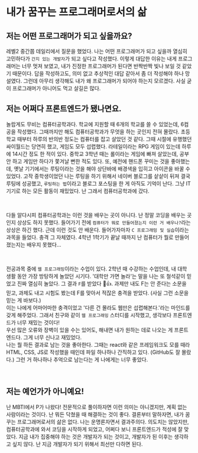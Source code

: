 # 내가 꿈꾸는 프로그래머로서의 삶

## 저는 어떤 프로그래머가 되고 싶을까요?

레벨2 중간쯤 데일리에서 질문을 했었다. 나는 어떤 프로그래머가 되고 싶을까 열심히 고민하다가 `간지 있는 개발자`가 되고 싶다고 작성했다. 이렇게 대답한 이유는 내게 프로그래머는 너무 멋져 보였고, 내가 진정한 프로그래머가 된다면 반짝반짝 빛나 보일 것 같았기 때문이다. 답을 작성하고도, 의미 없고 추상적인 대답 같아서 좀 더 작성해야 하나 망설였다. 그런데 아무리 생각해도 내가 왜 프로그래머가 되어야 하는지 모르겠다. 사실 굳이 프로그래머가 아니어도 먹고 살길은 많다.

## 저는 어쩌다 프론트엔드가 됐나면요.

놀랍게도 무비는 컴퓨터공학과다. 학교에 지원할 때 6개의 학교를 쓸 수 있었는데, 6컴공을 작성했다. 그때까지만 해도 컴퓨터공학과가 무엇을 하는 곳인지 전혀 몰랐다. 초등학교 때부터 하루의 반의반 정도는 컴퓨터를 잡고 살았던 것 같다. 그때 시절에 유행했던 싸이월드는 당연히 했고, 게임도 모두 섭렵했다. 라테일이라는 RPG 게임이 있는데 하루에 14시간 정도 한 적이 있다. 중학교 3학년 때는 롤이라는 게임에 빠져 살았는데, 공부 안 하고 게임만 하다가 쫓겨날 뻔한 적도 있다. 또, 예전에 핸드폰 꾸미는 것을 좋아했는데, 옛날 기기에서는 루팅이라는 것을 해야 상단바에 배경색을 입히고 아이콘을 바꿀 수 있었다. 고작 중학생이었던 나는 루팅을 하기 위해서 네이버 블로그를 샅샅이 뒤져 결국 루팅에 성공했고, `루팅하는 법`이라고 블로그 포스팅을 한 게 아직도 기억이 난다. 그냥 IT 기기로 하는 모든 활동이 재밌었다. 난 그래서 컴퓨터공학과에 갔다.

<br>

다들 알다시피 컴퓨터공학과는 이런 것을 배우는 곳이 아니다. 난 정말 코딩을 배우는 곳인지 상상도 하지 못했다. 들어가기 전에 `컴퓨터가 뭐로 만들어졌는지 이런 거 배우나?`라는 상상은 하긴 했다. 근데 이런 것도 안 배운다. 들어가자마자 `C 프로그래밍 및 실습`이라는 과목을 들었다. 충격 그 자체였다. 4학년 1학기가 끝날 때까지 난 컴퓨터가 뭘로 만들어졌는지는 배우지 못했다...

<br>

전공과목 중에 `웹 프로그래밍`이라는 수업이 있다. 2학년 때 수강하는 수업인데, 내 대학 생활 동안 가장 방탕하게 놀았던 시기다. '대학만 가면 놀라'는 말을 나는 또 철석같이 믿었고 진짜 열심히 놀았다. 그 결과 `F`를 받았다 🙂👍. 과제만 내도 F는 안 준다는 소문을 믿고, 과제도 내고 시험도 봤는데 F를 맞아서 적잖은 충격을 받았다. (사실 그런 소문을 믿는 게 바보다.)  
이는 나에게 어마어마한 충격이었고 '다른 건 몰라도 웹만은 섭렵해본다.'라는 마인드를 갖게 해주었다. 그래서 친구와 같이 `웹 프로그래밍` 스터디를 시작했고, 생각보다 프론트엔드가 너무 재밌는 것이다!  
우선 많은 오류와 장벽이 있을 수는 있어도, 해내면 내가 원하는 데로 나오는 게 프론트엔드다. 그게 너무 신나고 재밌었다.  
나는 뭘 하든 결과로 남는 것을 좋아한다. 그때는 react와 같은 프레임워크도 모를 때라 HTML, CSS, JS로 작성했을 때인데 파일 하나하나 간직하고 있다. (GitHub도 잘 몰랐다.) 그런 거 하나하나 추억으로 남는다는 게 나에게는 너무 좋았다.

<br>

## 저는 예언가가 아니예요!

난 MBTI에서 P가 나왔다! 전문적으로 풀이하자면 이런 의미는 아니겠지만, 계획 없는 사람이라는 것이다. 난 뭐든 닥쳤을 때 해결하는 것이 좋다. 결론부터 말하자면, 내가 꿈꾸는 프로그래머로서의 삶은 없다. 나는 운명론자면서 결과주의다. 의도치는 않았지만, 컴퓨터공학과에 와서 코딩을 시작하게 되었고,
어쩌다 보니 프론트엔드가 적성에 잘 맞았다. 지금 내가 집중해야 하는 것은 개발자가 되는 것이고, 개발자가 된 이후는 생각하고 싶지 않다. 난 지금 개발자가 되기 위해서 최선만 다하면 된다.
